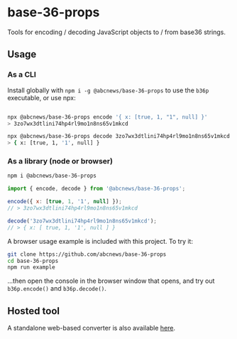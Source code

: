 # base-36-props

Tools for encoding / decoding JavaScript objects to / from base36 strings.

## Usage

### As a CLI

Install globally with `npm i -g @abcnews/base-36-props` to use the `b36p` executable, or use npx:

```sh

npx @abcnews/base-36-props encode '{ x: [true, 1, "1", null] }'
> 3zo7wx3dtlini74hp4rl9mo1n8ns65v1mkcd

npx @abcnews/base-36-props decode 3zo7wx3dtlini74hp4rl9mo1n8ns65v1mkcd
> { x: [true, 1, '1', null] }
```

### As a library (node or browser)

```sh
npm i @abcnews/base-36-props
```

```js
import { encode, decode } from '@abcnews/base-36-props';

encode({ x: [true, 1, '1', null] });
// > 3zo7wx3dtlini74hp4rl9mo1n8ns65v1mkcd

decode('3zo7wx3dtlini74hp4rl9mo1n8ns65v1mkcd');
// > { x: [ true, 1, '1', null ] }
```

A browser usage example is included with this project. To try it:

```sh
git clone https://github.com/abcnews/base-36-props
cd base-36-props
npm run example
```

...then open the console in the browser window that opens, and try out `b36p.encode()` and `b36p.decode()`.

## Hosted tool

A standalone web-based converter is also available [here](https://www.abc.net.au/res/sites/news-projects/base-36-props-converter/1.0.0/).
